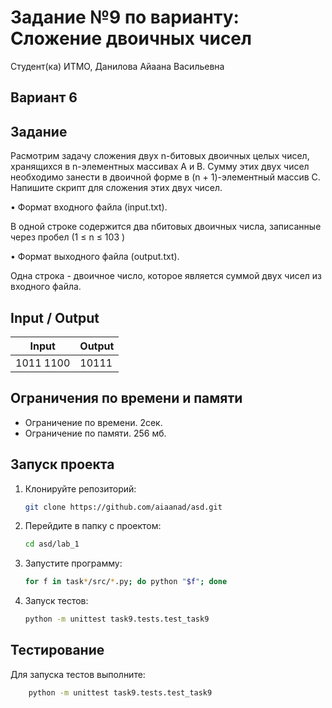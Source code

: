 # Задание №9 по варианту: Сложение двоичных чисел
Студент(ка) ИТМО, Данилова Айаана Васильевна

## Вариант 6

## Задание
Расмотрим задачу сложения двух n-битовых двоичных целых чисел, хранящихся в n-элементных массивах A и B. Сумму этих двух чисел необходимо
занести в двоичной форме в (n + 1)-элементный массив C. Напишите скрипт для
сложения этих двух чисел.


• Формат входного файла (input.txt). 

В одной строке содержится два nбитовых двоичных числа, записанные через пробел (1 ≤ n ≤ 103
)

• Формат выходного файла (output.txt). 

Одна строка - двоичное число,
которое является суммой двух чисел из входного файла.

## Input / Output 

| Input     | Output |
|-----------|--------|
| 1011 1100 | 10111  |

## Ограничения по времени и памяти

- Ограничение по времени. 2сек.
- Ограничение по памяти. 256 мб.


## Запуск проекта
1. Клонируйте репозиторий:
   ```bash
   git clone https://github.com/aiaanad/asd.git
   ```
2. Перейдите в папку с проектом:
   ```bash
   cd asd/lab_1
   ```
3. Запустите программу:
   ```bash
   for f in task*/src/*.py; do python "$f"; done 
   ```

4. Запуск тестов:
   ```bash
   python -m unittest task9.tests.test_task9
   ```


## Тестирование
Для запуска тестов выполните:
```bash
    python -m unittest task9.tests.test_task9
```
